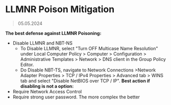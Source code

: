 # LLMNR Poison Mitigation
> 05.05.2024


**The best defense against LLMNR Poisoning:**
- Disable LLMNR and NBT-NS
	- To Disable LLMNR, select "Turn OFF Multicase Name Resolution" under Local Computer Policy > Computer > Configuration > Administrative Templates > Network > DNS client in the Group Policy Editor.
	- Do Disable NBT-TS, navigate to Network Connections >Network Adapter Properties > TCP / IPv4 Properties > Advanced tab > WINS tab and select "Disable NetBIOS over TCP / IP".
**Best action if disabling is not a option:**
- Require Network Access Control 
- Require strong user password. The more complex the better